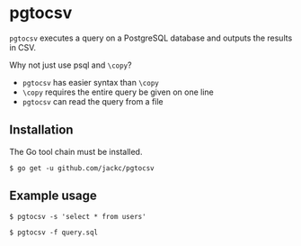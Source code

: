 # pgtocsv

`pgtocsv` executes a query on a PostgreSQL database and outputs the results in CSV.

Why not just use psql and `\copy`?

* `pgtocsv` has easier syntax than `\copy`
* `\copy` requires the entire query be given on one line
* `pgtocsv` can read the query from a file

## Installation

The Go tool chain must be installed.

```
$ go get -u github.com/jackc/pgtocsv
```

## Example usage

```
$ pgtocsv -s 'select * from users'
```

```
$ pgtocsv -f query.sql
```
